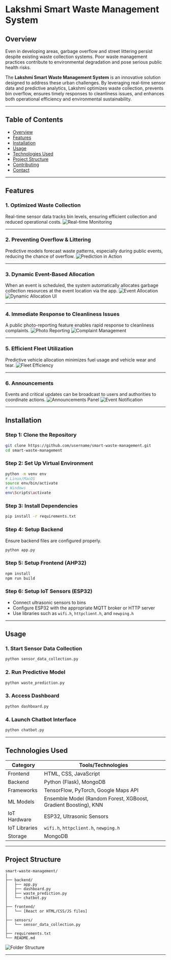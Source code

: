 # Lakshmi Smart Waste Management System

## Overview

Even in developing areas, garbage overflow and street littering persist despite existing waste collection systems. Poor waste management practices contribute to environmental degradation and pose serious public health risks.

The **Lakshmi Smart Waste Management System** is an innovative solution designed to address these urban challenges. By leveraging real-time sensor data and predictive analytics, Lakshmi optimizes waste collection, prevents bin overflow, ensures timely responses to cleanliness issues, and enhances both operational efficiency and environmental sustainability.

---

## Table of Contents

* [Overview](#overview)
* [Features](#features)
* [Installation](#installation)
* [Usage](#usage)
* [Technologies Used](#technologies-used)
* [Project Structure](#project-structure)
* [Contributing](#contributing)
* [Contact](#contact)

---

## Features

### 1. Optimized Waste Collection

Real-time sensor data tracks bin levels, ensuring efficient collection and reduced operational costs.
![Real-time Monitoring](https://github.com/user-attachments/assets/a8315530-5513-43e3-a541-2e4bbc7b5715)

---

### 2. Preventing Overflow & Littering

Predictive models forecast waste patterns, especially during public events, reducing the chance of overflow.
![Prediction in Action](https://github.com/user-attachments/assets/ab871093-86ae-49ef-bf9d-df186e79b358)

---

### 3. Dynamic Event-Based Allocation

When an event is scheduled, the system automatically allocates garbage collection resources at the event location via the app.
![Event Allocation](https://github.com/user-attachments/assets/8623452d-126f-4129-b493-da59d25bbce1)
![Dynamic Allocation UI](https://github.com/user-attachments/assets/d2bb238e-000f-425b-848d-55442be44109)

---

### 4. Immediate Response to Cleanliness Issues

A public photo-reporting feature enables rapid response to cleanliness complaints.
![Photo Reporting](https://github.com/user-attachments/assets/e55a5e52-dc91-4e3e-883d-9f853d933465)
![Complaint Management](https://github.com/user-attachments/assets/6ae5a22d-b055-4e38-ba84-7476e664ff0e)

---

### 5. Efficient Fleet Utilization

Predictive vehicle allocation minimizes fuel usage and vehicle wear and tear.
![Fleet Efficiency](https://github.com/user-attachments/assets/7dfba954-db23-4a84-990a-c32378eb6b46)

---

### 6. Announcements

Events and critical updates can be broadcast to users and authorities to coordinate actions.
![Announcements Panel](https://github.com/user-attachments/assets/35c15af0-4d41-409f-aa0a-974ff15b1cfe)
![Event Notification](https://github.com/user-attachments/assets/c3f1d7f4-fe13-4f5a-875b-a99b13005cb2)

---

## Installation

### Step 1: Clone the Repository

```bash
git clone https://github.com/username/smart-waste-management.git
cd smart-waste-management
```

### Step 2: Set Up Virtual Environment

```bash
python -m venv env
# Linux/MacOS
source env/bin/activate
# Windows
env\Scripts\activate
```

### Step 3: Install Dependencies

```bash
pip install -r requirements.txt
```

### Step 4: Setup Backend

Ensure backend files are configured properly.

```bash
python app.py
```

### Step 5: Setup Frontend (AHP32)

```bash
npm install
npm run build
```

### Step 6: Setup IoT Sensors (ESP32)

* Connect ultrasonic sensors to bins
* Configure ESP32 with the appropriate MQTT broker or HTTP server
* Use libraries such as `wifi.h`, `httpclient.h`, and `newping.h`

---

## Usage

### 1. Start Sensor Data Collection

```bash
python sensor_data_collection.py
```

### 2. Run Predictive Model

```bash
python waste_prediction.py
```

### 3. Access Dashboard

```bash
python dashboard.py
```

### 4. Launch Chatbot Interface

```bash
python chatbot.py
```

---

## Technologies Used

| Category      | Tools/Technologies                                              |
| ------------- | --------------------------------------------------------------- |
| Frontend      | HTML, CSS, JavaScript                                           |
| Backend       | Python (Flask), MongoDB                                         |
| Frameworks    | TensorFlow, PyTorch, Google Maps API                            |
| ML Models     | Ensemble Model (Random Forest, XGBoost, Gradient Boosting), KNN |
| IoT Hardware  | ESP32, Ultrasonic Sensors                                       |
| IoT Libraries | `wifi.h`, `httpclient.h`, `newping.h`                           |
| Storage       | MongoDB                                                         |

---

## Project Structure

```
smart-waste-management/
│
├── backend/
│   ├── app.py
│   ├── dashboard.py
│   ├── waste_prediction.py
│   └── chatbot.py
│
├── frontend/
│   └── [React or HTML/CSS/JS files]
│
├── sensors/
│   └── sensor_data_collection.py
│
├── requirements.txt
└── README.md
```

![Folder Structure](https://github.com/user-attachments/assets/be5bb119-7b27-4e64-a66c-50029ab00a90)

---
